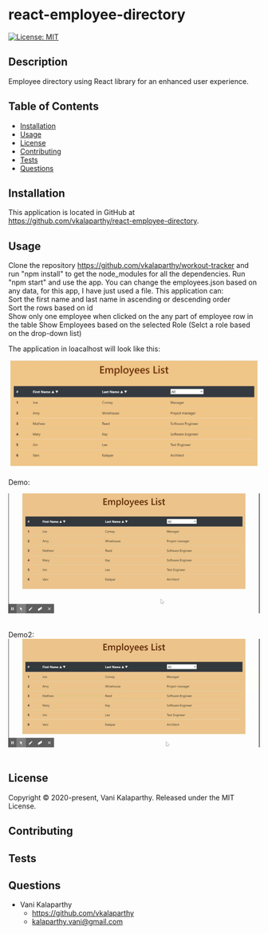 # react-employee-directory
[![License: MIT](https://img.shields.io/badge/License-MIT-yellow.svg)](https://opensource.org/licenses/MIT)

## Description
Employee directory using React library for an enhanced user experience.

## Table of Contents
* [Installation](#installation)
* [Usage](#usage)
* [License](#license)
* [Contributing](#contributing)
* [Tests](#tests)
* [Questions](#questions)

## Installation
This application is located in GitHub at https://github.com/vkalaparthy/react-employee-directory. 

## Usage
Clone the repository https://github.com/vkalaparthy/workout-tracker and run "npm install" to get the node_modules for all the dependencies.  Run "npm start" and use the app. You can change the employees.json based on any data, for this app, I have just used a file. This application can:  
Sort the first name and last name in ascending or descending order  
Sort the rows based on id  
Show only one employee when clicked on the any part of employee row in the table 
Show Employees based on the selected Role (Selct a role based on the drop-down list)  

The application in loacalhost will look like this:  

![firstPage](./public/assets/EmpList.JPG)  
  

Demo:  

![demo](./public/assets/ReactApp.gif) 
  
Demo2:  
![demo2](./public/assets/ReactApp2.gif) 


## License
Copyright © 2020-present, Vani Kalaparthy. Released under the MIT License.
## Contributing
## Tests

## Questions
* Vani Kalaparthy
  * https://github.com/vkalaparthy
  * kalaparthy.vani@gmail.com
